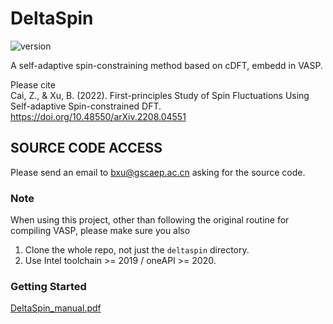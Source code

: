 # DeltaSpin

![version](https://img.shields.io/badge/version-1.0.0-blue)

A self-adaptive spin-constraining method based on cDFT, embedd in VASP.

Please cite  
Cai, Z., & Xu, B. (2022). First-principles Study of Spin Fluctuations Using Self-adaptive Spin-constrained DFT.
https://doi.org/10.48550/arXiv.2208.04551

## SOURCE CODE ACCESS
Please send an email to bxu@gscaep.ac.cn asking for the source code.

### Note
When using this project, other than following the original routine for compiling VASP, please make sure you also
1. Clone the whole repo, not just the `deltaspin` directory. 
2. Use Intel toolchain >= 2019 / oneAPI >= 2020.

### Getting Started
[DeltaSpin_manual.pdf](https://github.com/caizefeng/DeltaSpin/files/10146139/DeltaSpin_manual.pdf)
